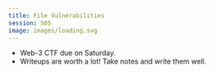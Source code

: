 ```yaml
---
title: File Vulnerabilities
session: S05
image: images/loading.svg
---
```



* Web-3 CTF due on Saturday.
* Writeups are worth a lot! Take notes and write them well.
